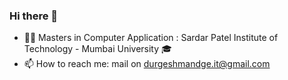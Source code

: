 ### Hi there 👋
- 👨‍🎓 Masters in Computer Application : Sardar Patel Institute of Technology - Mumbai University 🎓
- 📫 How to reach me: mail on durgeshmandge.it@gmail.com

<!--
**DurgeshMandge/DurgeshMandge** is a ✨ _special_ ✨ repository because its `README.md` (this file) appears on your GitHub profile.

Here are some ideas to get you started:

- 🔭 I’m currently working on ...
- 👯 I’m looking to collaborate on ...
- 🤔 I’m looking for help with ...
- 💬 Ask me about ...

- 😄 Pronouns: ...
- ⚡ Fun fact: ...
-->
